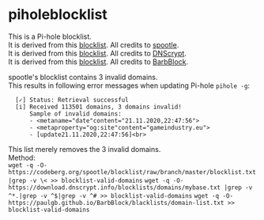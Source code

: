 # piholeblocklist

This is a Pi-hole blocklist.
<br> It is derived from this [blocklist](https://codeberg.org/spootle/blocklist/raw/branch/master/blocklist.txt). All credits to [spootle](https://codeberg.org/spootle).
<br> It is derived from this [blocklist](https://download.dnscrypt.info/blocklists/domains/mybase.txt). All credits to [DNScrypt](https://dnscrypt.info).
<br> It is derived from this [blocklist](https://paulgb.github.io/BarbBlock/blacklists/domain-list.txt). All credits to [BarbBlock](https://paulgb.github.io/BarbBlock).

spootle's blocklist contains 3 invalid domains.
<br> This results in following error messages when updating Pi-hole ```pihole -g```:
<br>
```[i] Target: https://codeberg.org/spootle/blocklist/raw/branch/master/blocklist.txt
  [✓] Status: Retrieval successful
  [i] Received 113501 domains, 3 domains invalid!
      Sample of invalid domains:
      - <metaname="date"content="21.11.2020,22:47:56">
      - <metaproperty="og:site"content="gameindustry.eu">
      - [update21.11.2020,22:47:56]<br>
```
This list merely removes the 3 invalid domains.
<br>
Method:
<br>
```wget -q -O- https://codeberg.org/spootle/blocklist/raw/branch/master/blocklist.txt |grep -v \< >> blocklist-valid-domains```
```wget -q -O- https://download.dnscrypt.info/blocklists/domains/mybase.txt |grep -v ^*.|grep -v ^$|grep -v ^# >> blocklist-valid-domains```
```wget -q -O- https://paulgb.github.io/BarbBlock/blacklists/domain-list.txt >> blocklist-valid-domains```


